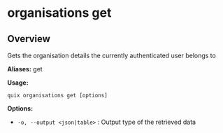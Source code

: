 # organisations get

## Overview

Gets the organisation details the currently authenticated user belongs to

**Aliases:** get

**Usage:**

```
quix organisations get [options]
```

**Options:**

- `-o, --output <json|table>` : Output type of the retrieved data

